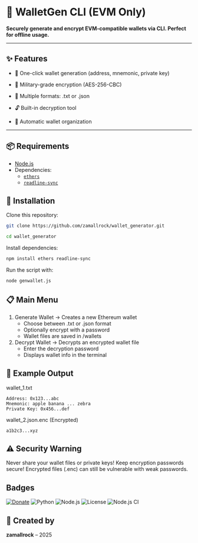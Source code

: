 # 🔐 WalletGen CLI (EVM Only)

**Securely generate and encrypt EVM-compatible wallets via CLI. Perfect for offline usage.**

---

## ✨ Features

- 🚀 One-click wallet generation (address, mnemonic, private key)

- 🔐 Military-grade encryption (AES-256-CBC)

- 📁 Multiple formats: .txt or .json

- 🔓 Built-in decryption tool

- 📂 Automatic wallet organization
---

## 📦 Requirements

- [Node.js](https://nodejs.org)
- Dependencies:
  - [`ethers`](https://www.npmjs.com/package/ethers)
  - [`readline-sync`](https://www.npmjs.com/package/readline-sync)

## 🚀 Installation
Clone this repository:
```bash
git clone https://github.com/zamallrock/wallet_generator.git

cd wallet_generator
```
Install dependencies:
```bash
npm install ethers readline-sync
```
Run the script with:
```bash
node genwallet.js
```

## 📋 Main Menu
1. Generate Wallet → Creates a new Ethereum wallet
   - Choose between .txt or .json format
   - Optionally encrypt with a password
   - Wallet files are saved in /wallets
2. Decrypt Wallet → Decrypts an encrypted wallet file
   - Enter the decryption password
   - Displays wallet info in the terminal


## 📌 Example Output
wallet_1.txt
```
Address: 0x123...abc  
Mnemonic: apple banana ... zebra  
Private Key: 0x456...def
```
wallet_2.json.enc (Encrypted)
```
a1b2c3...xyz
```
## ⚠️ Security Warning
Never share your wallet files or private keys!
Keep encryption passwords secure!
Encrypted files (.enc) can still be vulnerable with weak passwords.

## Badges

[![Donate](https://img.shields.io/badge/Buy_Me_a_Coffee-ko--fi-FF5E5B?logo=ko-fi&logoColor=white&style=flat-square)](https://ko-fi.com/zamallrock)
![Python](https://img.shields.io/badge/Python-3.10+-blue)
![Node.js](https://img.shields.io/badge/Node.js-18+-green)
![License](https://img.shields.io/badge/license-MIT-green)
![Node.js CI](https://github.com/zamallrockk/wallet_generator/actions/workflows/nodejs-ci.yml/badge.svg)



## 🧠 Created by
**zamallrock** – 2025




